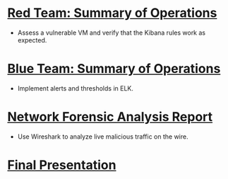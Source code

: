 # [Red Team: Summary of Operations](https://github.com/dsteves28/CyberSecurity-Bootcamp/tree/main/Final%20Project/1.%20Red%20Team%20-Summary%20of%20Operations)

- Assess a vulnerable VM and verify that the Kibana rules work as expected.

# [Blue Team: Summary of Operations](https://github.com/dsteves28/CyberSecurity-Bootcamp/tree/main/Final%20Project/2.%20Blue%20Team%20-%20Summary%20of%20Operations)

- Implement alerts and thresholds in ELK.

# [Network Forensic Analysis Report](https://github.com/dsteves28/CyberSecurity-Bootcamp/tree/main/Final%20Project/3.%20Network%20Forensic%20Analysis%20Report)

- Use Wireshark to analyze live malicious traffic on the wire.

# [Final Presentation](https://github.com/dsteves28/CyberSecurity-Bootcamp/blob/main/Final%20Project/Presentation/Final%20Project%20Presentation.pdf)
